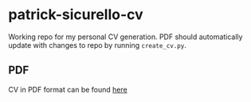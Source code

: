 # patrick-sicurello-cv

Working repo for my personal CV generation. PDF should automatically update with changes to repo by running `create_cv.py`.

## PDF

CV in PDF format can be found [here](docs/Patrick_Sicurello_CV.pdf)